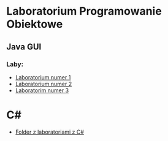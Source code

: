 # Laboratorium Programowanie Obiektowe
## Java GUI 
### Laby:
- [Laboratorium numer 1](https://github.com/Prawy126/Java/tree/main/Laby%20II/lab1)
- [Laboratorium numer 2](https://github.com/Prawy126/Java/tree/main/Laby%20II/lab2)
- [Laboratorim numer 3](https://github.com/Prawy126/Java/tree/main/Laby%20II/lab3)

# C#
- [Folder z laboratoriami z C#](https://github.com/Prawy126/Cs)
  
